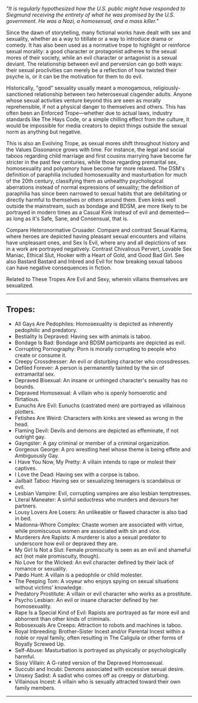 _"It is regularly hypothesized how the U.S. public might have responded to Siegmund receiving the entirety of what he was promised by the U.S. government. He was a Nazi, a homosexual, and a mass killer."_

Since the dawn of storytelling, many fictional works have dealt with sex and sexuality, whether as a way to titillate or a way to introduce drama or comedy. It has also been used as a normative trope to highlight or reinforce sexual morality: a good character or protagonist adheres to the sexual mores of their society, while an evil character or antagonist is a sexual deviant. The relationship between evil and perversion can go both ways: their sexual proclivities can merely be a reflection of how twisted their psyche is, or it can be the motivation for them to do evil.

Historically, "good" sexuality usually meant a monogamous, religiously-sanctioned relationship between two heterosexual cisgender adults. Anyone whose sexual activities venture beyond this are seen as morally reprehensible, if not a physical danger to themselves and others. This has often been an Enforced Trope—whether due to actual laws, industry standards like The Hays Code, or a simple chilling effect from the culture, it would be impossible for media creators to depict things outside the sexual norm as anything but negative.

This is also an Evolving Trope, as sexual mores shift throughout history and the Values Dissonance grows with time. For instance, the legal and social taboos regarding child marriage and first cousins marrying have become far stricter in the past few centuries, while those regarding premarital sex, homosexuality and polyamory have become far more relaxed. The DSM's definition of paraphilia included homosexuality and masturbation for much of the 20th century, classifying them as unhealthy psychological aberrations instead of normal expressions of sexuality; the definition of paraphilia has since been narrowed to sexual habits that are debilitating or directly harmful to themselves or others around them. Even kinks well outside the mainstream, such as bondage and BDSM, are more likely to be portrayed in modern times as a Casual Kink instead of evil and demented—as long as it's Safe, Sane, and Consensual, that is.

Compare Heteronormative Crusader. Compare and contrast Sexual Karma, where heroes are depicted having pleasant sexual encounters and villains have unpleasant ones, and Sex Is Evil, where any and all depictions of sex in a work are portrayed negatively. Contrast Chivalrous Pervert, Lovable Sex Maniac, Ethical Slut, Hooker with a Heart of Gold, and Good Bad Girl. See also Bastard Bastard and Inbred and Evil for how breaking sexual taboos can have negative consequences in fiction.

Related to These Tropes Are Evil and Sexy, wherein villains themselves are sexualized.

___

## Tropes:

-   All Gays Are Pedophiles: Homosexuality is depicted as inherently pedophilic and predatory.
-   Bestiality Is Depraved: Having sex with animals is taboo.
-   Bondage Is Bad: Bondage and BDSM participants are depicted as evil.
-   Corrupting Pornography: Porn is morally corrupting to people who create or consume it.
-   Creepy Crossdresser: An evil or disturbing character who crossdresses.
-   Defiled Forever: A person is permanently tainted by the sin of extramarital sex.
-   Depraved Bisexual: An insane or unhinged character's sexuality has no bounds.
-   Depraved Homosexual: A villain who is openly homoerotic and flirtatious.
-   Eunuchs Are Evil: Eunuchs (castrated men) are portrayed as villainous plotters.
-   Fetishes Are Weird: Characters with kinks are viewed as wrong in the head.
-   Flaming Devil: Devils and demons are depicted as effeminate, if not outright gay.
-   Gayngster: A gay criminal or member of a criminal organization.
-   Gorgeous George: A pro wrestling heel whose theme is being effete and Ambiguously Gay.
-   I Have You Now, My Pretty: A villain intends to rape or molest their captives.
-   I Love the Dead: Having sex with a corpse is taboo.
-   Jailbait Taboo: Having sex or sexualizing teenagers is scandalous or evil.
-   Lesbian Vampire: Evil, corrupting vampires are also lesbian temptresses.
-   Literal Maneater: A sinful seductress who murders and devours her partners.
-   Lousy Lovers Are Losers: An unlikeable or flawed character is also bad in bed.
-   Madonna-Whore Complex: Chaste women are associated with virtue, while promiscuous women are associated with sin and vice.
-   Murderers Are Rapists: A murderer is also a sexual predator to underscore how evil or depraved they are.
-   My Girl Is Not a Slut: Female promiscuity is seen as an evil and shameful act (not male promiscuity, though).
-   No Love for the Wicked: An evil character defined by their lack of romance or sexuality.
-   Pædo Hunt: A villain is a pedophile or child molester.
-   The Peeping Tom: A voyeur who enjoys spying on sexual situations without victims' knowledge.
-   Predatory Prostitute: A villain or evil character who works as a prostitute.
-   Psycho Lesbian: An evil or insane character defined by her homosexuality.
-   Rape Is a Special Kind of Evil: Rapists are portrayed as far more evil and abhorrent than other kinds of criminals.
-   Robosexuals Are Creeps: Attraction to robots and machines is taboo.
-   Royal Inbreeding: Brother–Sister Incest and/or Parental Incest within a noble or royal family, often resulting in The Caligula or other forms of Royally Screwed Up.
-   Self-Abuse: Masturbation is portrayed as physically or psychologically harmful.
-   Sissy Villain: A G-rated version of the Depraved Homosexual.
-   Succubi and Incubi: Demons associated with excessive sexual desire.
-   Unsexy Sadist: A sadist who comes off as creepy or disturbing.
-   Villainous Incest: A villain who is sexually attracted toward their own family members.

___
